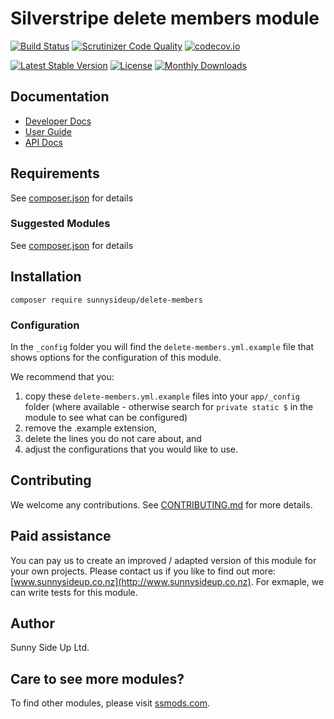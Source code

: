 # Silverstripe delete members module
[![Build Status](https://travis-ci.org/sunnysideup/silverstripe-delete-members.svg?branch=master)](https://travis-ci.org/sunnysideup/silverstripe-delete-members)
[![Scrutinizer Code Quality](https://scrutinizer-ci.com/g/sunnysideup/silverstripe-delete-members/badges/quality-score.png?b=master)](https://scrutinizer-ci.com/g/sunnysideup/silverstripe-delete-members/?branch=master)
[![codecov.io](https://codecov.io/github/sunnysideup/silverstripe-delete-members/coverage.svg?branch=master)](https://codecov.io/github/sunnysideup/silverstripe-delete-members?branch=master)

[![Latest Stable Version](https://poser.pugx.org/sunnysideup/delete-members/version)](https://packagist.org/packages/sunnysideup/delete-members)
[![License](https://poser.pugx.org/sunnysideup/delete-members/license)](https://packagist.org/packages/sunnysideup/delete-members)
[![Monthly Downloads](https://poser.pugx.org/sunnysideup/delete-members/d/monthly)](https://packagist.org/packages/sunnysideup/delete-members)


## Documentation



 * [Developer Docs](docs/en/INDEX.md)
 * [User Guide](docs/en/userguide.md)
 * [API Docs](http://docs.ssmods.com/sunnysideup/delete-members/classes.xhtml)


## Requirements



See [composer.json](composer.json) for details


### Suggested Modules



See [composer.json](composer.json) for details


## Installation


```
composer require sunnysideup/delete-members
```

### Configuration



In the `_config` folder you will find the `delete-members.yml.example`
file that shows options for the configuration of this module.

We recommend that you:

  1. copy these `delete-members.yml.example` files into your
`app/_config` folder (where available - otherwise search for `private static $` in the module to see what can be configured)
  2. remove the .example extension,
  3. delete the lines you do not care about, and
  4. adjust the configurations that you would like to use.


## Contributing



We welcome any contributions. See [CONTRIBUTING.md](CONTRIBUTING.md) for more details.

## Paid assistance



You can pay us to create an improved / adapted version of this module for your own projects.  Please contact us if you like to find out more: [www.sunnysideup.co.nz](http://www.sunnysideup.co.nz).  For exmaple, we can write tests for this module.  

## Author



Sunny Side Up Ltd.


## Care to see more modules?

To find other modules, please visit [ssmods.com](http://ssmods.com/).
